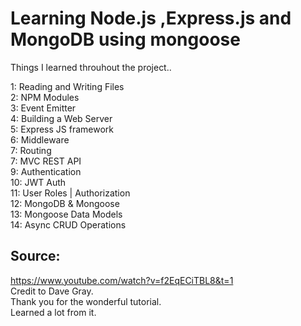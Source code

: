 # Learning Node.js ,Express.js and MongoDB using mongoose

Things I learned throuhout the project..  
  
1: Reading and Writing Files  
2: NPM Modules  
3: Event Emitter  
4: Building a Web Server  
5: Express JS framework  
6: Middleware  
7: Routing  
7: MVC REST API  
9: Authentication  
10: JWT Auth  
11: User Roles | Authorization  
12: MongoDB & Mongoose  
13: Mongoose Data Models  
14: Async CRUD Operations  

## Source:  
https://www.youtube.com/watch?v=f2EqECiTBL8&t=1  
Credit to Dave Gray.  
Thank you for the wonderful tutorial.  
Learned a lot from it.
